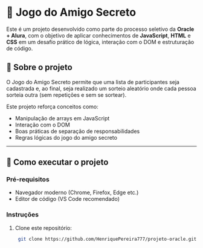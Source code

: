 # 🎁 Jogo do Amigo Secreto

Este é um projeto desenvolvido como parte do processo seletivo da **Oracle + Alura**, com o objetivo de aplicar conhecimentos de **JavaScript**, **HTML** e **CSS** em um desafio prático de lógica, interação com o DOM e estruturação de código.

## 🧩 Sobre o projeto

O Jogo do Amigo Secreto permite que uma lista de participantes seja cadastrada e, ao final, seja realizado um sorteio aleatório onde cada pessoa sorteia outra (sem repetições e sem se sortear).

Este projeto reforça conceitos como:

- Manipulação de arrays em JavaScript
- Interação com o DOM
- Boas práticas de separação de responsabilidades
- Regras lógicas do jogo do amigo secreto

---

## 🚀 Como executar o projeto

### Pré-requisitos

- Navegador moderno (Chrome, Firefox, Edge etc.)
- Editor de código (VS Code recomendado)

### Instruções

1. Clone este repositório:
   ```bash
    git clone https://github.com/HenriquePereira777/projeto-oracle.git
